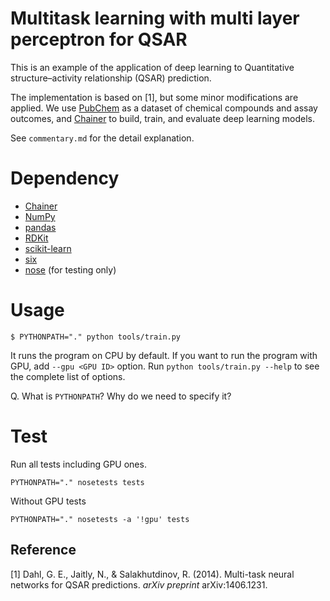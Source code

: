 # Multitask learning with multi layer perceptron for QSAR

This is an example of the application of deep learning to
Quantitative structure–activity relationship (QSAR) prediction.

The implementation is based on [1], but some minor modifications are applied.
We use [PubChem](https://pubchem.ncbi.nlm.nih.gov) as a dataset of
chemical compounds and assay outcomes, and [Chainer](http://chainer.org)
to build, train, and evaluate deep learning models.

See `commentary.md` for the detail explanation.

# Dependency

* [Chainer](http://chainer.org)
* [NumPy](http://www.numpy.org)
* [pandas](http://pandas.pydata.org)
* [RDKit](http://www.rdkit.org)
* [scikit-learn](http://scikit-learn.org/stable/)
* [six](https://pypi.python.org/pypi/six)
* [nose](http://nose.readthedocs.io/en/latest/) (for testing only)

# Usage

```
$ PYTHONPATH="." python tools/train.py
```

It runs the program on CPU by default.
If you want to run the program with GPU, add `--gpu <GPU ID>` option.
Run `python tools/train.py --help` to see the complete list of options.

Q. What is `PYTHONPATH`? Why do we need to specify it?

# Test

Run all tests including GPU ones.

```
PYTHONPATH="." nosetests tests
```

Without GPU tests

```
PYTHONPATH="." nosetests -a '!gpu' tests
```

## Reference

[1] Dahl, G. E., Jaitly, N., & Salakhutdinov, R. (2014). Multi-task neural networks for QSAR predictions. *arXiv preprint* arXiv:1406.1231.

